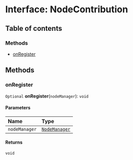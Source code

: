 # Interface: NodeContribution

## Table of contents

### Methods

* [onRegister](/auto-docs/form-core/interfaces/NodeContribution.md#onregister)

## Methods

### onRegister

`Optional` **onRegister**(`nodeManager`): `void`

#### Parameters

| Name | Type |
| :------ | :------ |
| `nodeManager` | [`NodeManager`](/auto-docs/form-core/classes/NodeManager.md) |

#### Returns

`void`
